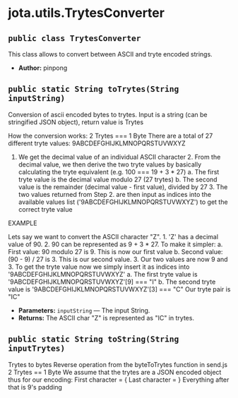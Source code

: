 # jota.utils.TrytesConverter

## `public class TrytesConverter`

This class allows to convert between ASCII and tryte encoded strings.

 * **Author:** pinpong

## `public static String toTrytes(String inputString)`

Conversion of ascii encoded bytes to trytes. Input is a string (can be stringified JSON object), return value is Trytes

How the conversion works: 2 Trytes === 1 Byte There are a total of 27 different tryte values: 9ABCDEFGHIJKLMNOPQRSTUVWXYZ

1. We get the decimal value of an individual ASCII character 2. From the decimal value, we then derive the two tryte values by basically calculating the tryte equivalent (e.g. 100 === 19 + 3 * 27) a. The first tryte value is the decimal value modulo 27 (27 trytes) b. The second value is the remainder (decimal value - first value), divided by 27 3. The two values returned from Step 2. are then input as indices into the available values list ('9ABCDEFGHIJKLMNOPQRSTUVWXYZ') to get the correct tryte value



EXAMPLE

Lets say we want to convert the ASCII character "Z". 1. 'Z' has a decimal value of 90. 2. 90 can be represented as 9 + 3 * 27. To make it simpler: a. First value: 90 modulo 27 is 9. This is now our first value b. Second value: (90 - 9) / 27 is 3. This is our second value. 3. Our two values are now 9 and 3. To get the tryte value now we simply insert it as indices into '9ABCDEFGHIJKLMNOPQRSTUVWXYZ' a. The first tryte value is '9ABCDEFGHIJKLMNOPQRSTUVWXYZ'[9] === "I" b. The second tryte value is '9ABCDEFGHIJKLMNOPQRSTUVWXYZ'[3] === "C" Our tryte pair is "IC"

 * **Parameters:** `inputString` — The input String.
 * **Returns:** The ASCII char "Z" is represented as "IC" in trytes.

## `public static String toString(String inputTrytes)`

Trytes to bytes Reverse operation from the byteToTrytes function in send.js 2 Trytes == 1 Byte We assume that the trytes are a JSON encoded object thus for our encoding: First character = { Last character = } Everything after that is 9's padding
